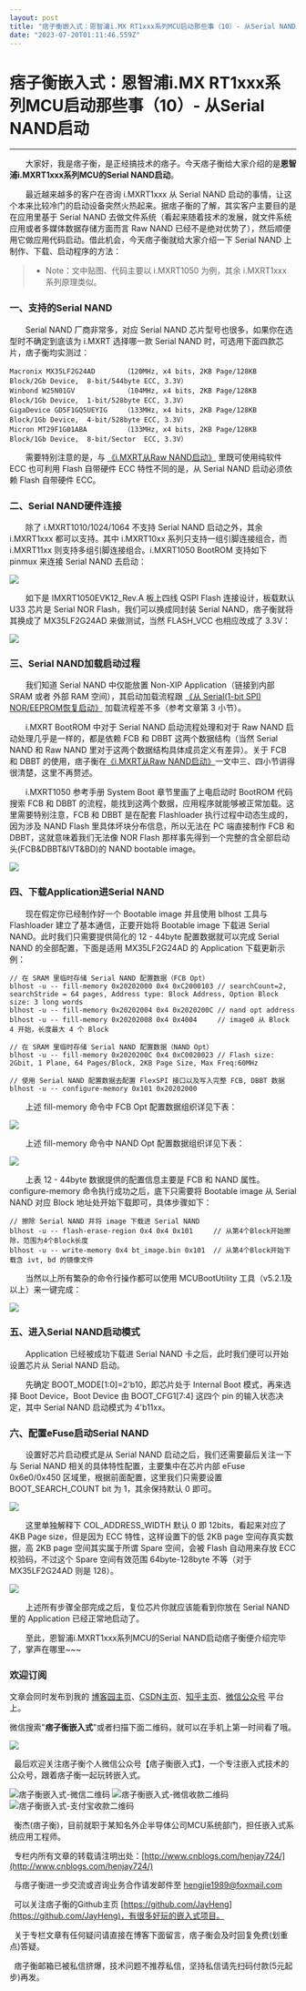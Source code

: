 ```yaml
---
layout: post
title: "痞子衡嵌入式：恩智浦i.MX RT1xxx系列MCU启动那些事（10）- 从Serial NAND启动"
date: "2023-07-20T01:11:46.559Z"
---
```

痞子衡嵌入式：恩智浦i.MX RT1xxx系列MCU启动那些事（10）- 从Serial NAND启动
===================================================

* * *

　　大家好，我是痞子衡，是正经搞技术的痞子。今天痞子衡给大家介绍的是**恩智浦i.MXRT1xxx系列MCU的Serial NAND启动**。

　　最近越来越多的客户在咨询 i.MXRT1xxx 从 Serial NAND 启动的事情，让这个本来比较冷门的启动设备突然火热起来。据痞子衡的了解，其实客户主要目的是在应用里基于 Serial NAND 去做文件系统（看起来随着技术的发展，就文件系统应用或者多媒体数据存储方面而言 Raw NAND 已经不是绝对优势了），然后顺便用它做应用代码启动。借此机会，今天痞子衡就给大家介绍一下 Serial NAND 上制作、下载、启动程序的方法：

> *   Note：文中贴图、代码主要以 i.MXRT1050 为例，其余 i.MXRT1xxx 系列原理类似。

### 一、支持的Serial NAND

　　Serial NAND 厂商非常多，对应 Serial NAND 芯片型号也很多，如果你在选型时不确定到底该为 i.MXRT 选择哪一款 Serial NAND 时，可选用下面四款芯片，痞子衡均实测过：

    Macronix MX35LF2G24AD       （120MHz, x4 bits, 2KB Page/128KB Block/2Gb Device,  8-bit/544byte ECC, 3.3V）
    Winbond W25N01GV            （104MHz, x4 bits, 2KB Page/128KB Block/1Gb Device,  1-bit/528byte ECC, 3.3V）
    GigaDevice GD5F1GQ5UEYIG    （133MHz, x4 bits, 2KB Page/128KB Block/1Gb Device,  4-bit/528byte ECC, 3.3V）
    Micron MT29F1G01ABA         （133MHz, x4 bits, 2KB Page/128KB Block/1Gb Device,  8-bit/Sector  ECC, 3.3V）
    

　　需要特别注意的是，与 [《i.MXRT从Raw NAND启动》](https://www.cnblogs.com/henjay724/p/9173425.html) 里既可使用纯软件 ECC 也可利用 Flash 自带硬件 ECC 特性不同的是，从 Serial NAND 启动必须依赖 Flash 自带硬件 ECC。

### 二、Serial NAND硬件连接

　　除了 i.MXRT1010/1024/1064 不支持 Serial NAND 启动之外，其余 i.MXRT1xxx 都可以支持。其中 i.MXRT10xx 系列只支持一组引脚连接组合，而 i.MXRT11xx 则支持多组引脚连接组合。i.MXRT1050 BootROM 支持如下 pinmux 来连接 Serial NAND 去启动：

![](http://henjay724.com/image/cnblogs/i.MXRT1xxx_SerialNAND_Boot_selected_pinmux.PNG)

　　如下是 IMXRT1050EVK12\_Rev.A 板上四线 QSPI Flash 连接设计，板载默认 U33 芯片是 Serial NOR Flash，我们可以换成同封装 Serial NAND，痞子衡就将其换成了 MX35LF2G24AD 来做测试，当然 FLASH\_VCC 也相应改成了 3.3V：

![](http://henjay724.com/image/cnblogs/i.MXRT1xxx_SerialNAND_Boot_qspi.PNG)

### 三、Serial NAND加载启动过程

　　我们知道 Serial NAND 中仅能放置 Non-XIP Application（链接到内部 SRAM 或者 外部 RAM 空间），其启动加载流程跟 [《从 Serial(1-bit SPI) NOR/EEPROM恢复启动》](https://www.cnblogs.com/henjay724/p/9286385.html) 加载流程差不多（参考文章第 3 小节）。

　　i.MXRT BootROM 中对于 Serial NAND 启动流程处理和对于 Raw NAND 启动处理几乎是一样的，都是依赖 FCB 和 DBBT 这两个数据结构（当然 Serial NAND 和 Raw NAND 里对于这两个数据结构具体成员定义有差异）。关于 FCB 和 DBBT 的使用，痞子衡在[《i.MXRT从Raw NAND启动》](https://www.cnblogs.com/henjay724/p/9173425.html)一文中三、四小节讲得很清楚，这里不再赘述。

　　i.MXRT1050 参考手册 System Boot 章节里画了上电启动时 BootROM 代码搜索 FCB 和 DBBT 的流程，能找到这两个数据，应用程序就能够被正常加载。这里需要特别注意，FCB 和 DBBT 是在配套 Flashloader 执行过程中动态生成的，因为涉及 NAND Flash 里具体坏块分布信息，所以无法在 PC 端直接制作 FCB 和 DBBT，这就意味着我们无法像 NOR Flash 那样事先得到一个完整的含全部启动头(FCB&DBBT&IVT&BD)的 NAND bootable image。

![](http://henjay724.com/image/cnblogs/i.MXRT1xxx_SerialNAND_Boot_fcb_dbbt_search.PNG)

### 四、下载Application进Serial NAND

　　现在假定你已经制作好一个 Bootable image 并且使用 blhost 工具与 Flashloader 建立了基本通信，正要开始将 Bootable image 下载进 Serial NAND。此时我们只需要提供简化的 12 - 44byte 配置数据就可以完成 Serial NAND 的全部配置，下面是适用 MX35LF2G24AD 的 Application 下载更新示例：

    // 在 SRAM 里临时存储 Serial NAND 配置数据（FCB Opt）
    blhost -u -- fill-memory 0x20202000 0x4 0xC2000103 // searchCount=2, searchStride = 64 pages, Address type: Block Address, Option Block size: 3 long words
    blhost -u -- fill-memory 0x20202004 0x4 0x2020200C // nand opt address
    blhost -u -- fill-memory 0x20202008 0x4 0x4004     // image0 从 Block 4 开始，长度最大 4 个 Block
    
    // 在 SRAM 里临时存储 Serial NAND 配置数据（NAND Opt）
    blhost -u -- fill-memory 0x2020200C 0x4 0xC0020023 // Flash size: 2Gbit, 1 Plane, 64 Pages/Block, 2KB Page Size, Max Freq:60MHz
    
    // 使用 Serial NAND 配置数据去配置 FlexSPI 接口以及写入完整 FCB, DBBT 数据
    blhost -u -- configure-memory 0x101 0x20202000
    

　　上述 fill-memory 命令中 FCB Opt 配置数据组织详见下表：

![](http://henjay724.com/image/cnblogs/i.MXRT1xxx_SerialNAND_Boot_fcb_option.PNG)

　　上述 fill-memory 命令中 NAND Opt 配置数据组织详见下表：

![](http://henjay724.com/image/cnblogs/i.MXRT1xxx_SerialNAND_Boot_nand_option.PNG)

　　上表 12 - 44byte 数据提供的配置信息主要是 FCB 和 NAND 属性。configure-memory 命令执行成功之后，底下只需要将 Bootable image 从 Serial NAND 对应 Block 地址处开始下载即可，具体步骤如下：

    // 擦除 Serial NAND 并将 image 下载进 Serial NAND
    blhost -u -- flash-erase-region 0x4 0x4 0x101     // 从第4个Block开始擦除，范围为4个Block长度
    blhost -u -- write-memory 0x4 bt_image.bin 0x101  // 从第4个Block开始下载含 ivt, bd 的镜像文件
    

　　当然以上所有繁杂的命令行操作都可以使用 MCUBootUtility 工具（v5.2.1及以上）来一键完成：

![](http://henjay724.com/image/cnblogs/i.MXRT1xxx_SerialNAND_boot_MCUBootUtility.PNG)

### 五、进入Serial NAND启动模式

　　Application 已经被成功下载进 Serial NAND 卡之后，此时我们便可以开始设置芯片从 Serial NAND 启动。

　　先确定 BOOT\_MODE\[1:0\]=2'b10，即芯片处于 Internal Boot 模式，再来选择 Boot Device，Boot Device 由 BOOT\_CFG1\[7:4\] 这四个 pin 的输入状态决定，其中 Serial NAND 启动模式为 4'b11xx。

### 六、配置eFuse启动Serial NAND

　　设置好芯片启动模式是从 Serial NAND 启动之后，我们还需要最后关注一下与 Serial NAND 相关的具体特性配置，主要集中在芯片内部 eFuse 0x6e0/0x450 区域里，根据前面配置，这里我们只需要设置 BOOT\_SEARCH\_COUNT bit 为 1，其余保持默认 0 即可。

![](http://henjay724.com/image/cnblogs/i.MXRT1xxx_SerialNAND_Boot_fusemap.PNG)

　　这里单独解释下 COL\_ADDRESS\_WIDTH 默认 0 即 12bits，看起来对应了 4KB Page size，但是因为 ECC 特性，这样设置下的低 2KB page 空间存真实数据，高 2KB page 空间其实属于所谓 Spare 空间，会被 Flash 自动用来存放 ECC 校验码，不过这个 Spare 空间有效范围 64byte-128byte 不等（对于 MX35LF2G24AD 则是 128）。

![](http://henjay724.com/image/cnblogs/i.MXRT1xxx_SerialNAND_Boot_mx35lf_addr_map.PNG)

　　上述所有步骤全部完成之后，复位芯片你就应该能看到你放在 Serial NAND 里的 Application 已经正常地启动了。

　　至此，恩智浦i.MXRT1xxx系列MCU的Serial NAND启动痞子衡便介绍完毕了，掌声在哪里~~~

### 欢迎订阅

文章会同时发布到我的 [博客园主页](https://www.cnblogs.com/henjay724/)、[CSDN主页](https://blog.csdn.net/henjay724)、[知乎主页](https://www.zhihu.com/people/henjay724)、[微信公众号](http://weixin.sogou.com/weixin?type=1&query=%E7%97%9E%E5%AD%90%E8%A1%A1%E5%B5%8C%E5%85%A5%E5%BC%8F) 平台上。

微信搜索"**痞子衡嵌入式**"或者扫描下面二维码，就可以在手机上第一时间看了哦。

![](http://henjay724.com/image/github/pzhMcu_qrcode_258x258.jpg)

  最后欢迎关注痞子衡个人微信公众号【痞子衡嵌入式】，一个专注嵌入式技术的公众号，跟着痞子衡一起玩转嵌入式。

![痞子衡嵌入式-微信二维码](https://img2022.cnblogs.com/blog/623659/202211/623659-20221116165755872-427238307.jpg) ![痞子衡嵌入式-微信收款二维码](http://henjay724.com/image/cnblogs/baogeMcu_payment_wechat_150x150.png) ![痞子衡嵌入式-支付宝收款二维码](http://henjay724.com/image/cnblogs/baogeMcu_payment_alipay_150x150.jpg)  

  衡杰(痞子衡)，目前就职于某知名外企半导体公司MCU系统部门，担任嵌入式系统应用工程师。

  专栏内所有文章的转载请注明出处：[http://www.cnblogs.com/henjay724/](http://www.cnblogs.com/henjay724/)

  与痞子衡进一步交流或咨询业务合作请发邮件至 [hengjie1989@foxmail.com](hengjie1989@foxmail.com)

  可以关注痞子衡的Github主页 [https://github.com/JayHeng](https://github.com/JayHeng)，有很多好玩的嵌入式项目。

  关于专栏文章有任何疑问请直接在博客下面留言，痞子衡会及时回复免费(划重点)答疑。

  痞子衡邮箱已被私信挤爆，技术问题不推荐私信，坚持私信请先扫码付款(5元起步)再发。